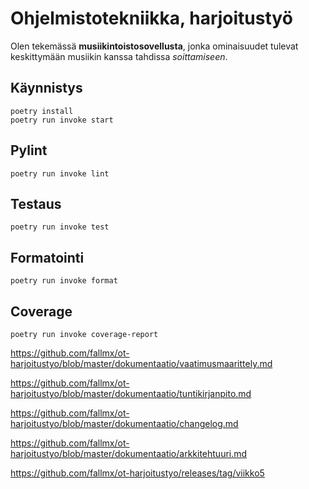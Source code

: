 # Ohjelmistotekniikka, harjoitustyö

Olen tekemässä **musiikintoistosovellusta**, jonka ominaisuudet tulevat keskittymään musiikin kanssa tahdissa *soittamiseen*.

## Käynnistys

```
poetry install
poetry run invoke start
```

## Pylint

```
poetry run invoke lint
```

## Testaus

```
poetry run invoke test
```

## Formatointi

```
poetry run invoke format
```

## Coverage

```
poetry run invoke coverage-report
```

https://github.com/fallmx/ot-harjoitustyo/blob/master/dokumentaatio/vaatimusmaarittely.md

https://github.com/fallmx/ot-harjoitustyo/blob/master/dokumentaatio/tuntikirjanpito.md

https://github.com/fallmx/ot-harjoitustyo/blob/master/dokumentaatio/changelog.md

https://github.com/fallmx/ot-harjoitustyo/blob/master/dokumentaatio/arkkitehtuuri.md

https://github.com/fallmx/ot-harjoitustyo/releases/tag/viikko5
